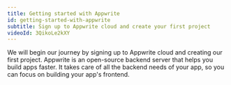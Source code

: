 ```yaml
---
title: Getting started with Appwrite
id: getting-started-with-appwrite
subtitle: Sign up to Appwrite cloud and create your first project
videoId: 3QikoLe2kXY
---
```


We will begin our journey by signing up to Appwrite cloud and creating our first project. Appwrite is an open-source backend server that helps you build apps faster. It takes care of all the backend needs of your app, so you can focus on building your app's frontend.